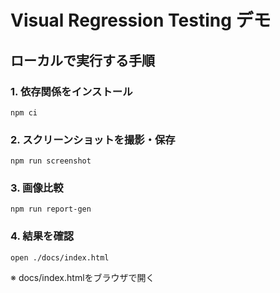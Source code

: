 # Visual Regression Testing デモ
## ローカルで実行する手順
### 1. 依存関係をインストール
```shell
npm ci
```

### 2. スクリーンショットを撮影・保存
```shell
npm run screenshot
```

### 3. 画像比較
```shell
npm run report-gen
```

### 4. 結果を確認
```shell
open ./docs/index.html
```
※ docs/index.htmlをブラウザで開く

